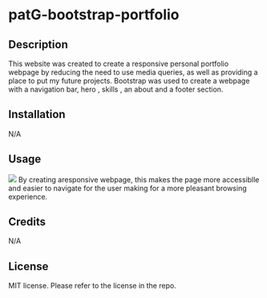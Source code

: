 # patG-bootstrap-portfolio

## Description
This website was created to create a responsive personal portfolio webpage by reducing the need to use media queries, as well as providing a place to put my future projects. Bootstrap was used to create a webpage with a navigation bar, hero , skills , an about and a footer section. 

## Installation
N/A

## Usage
![](../patG-bootstrap-portfolio-1/Images/bootstrapPortfolio.png)
By creating aresponsive webpage, this makes the page more accessiblle and easier to navigate for the user making for a more pleasant browsing experience.


## Credits
N/A

## License
MIT license. Please refer to the license in the repo.

